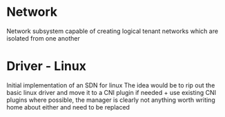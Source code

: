 # Network
Network subsystem capable of creating logical tenant networks which are isolated from one another



# Driver - Linux
Initial implementation of an SDN for linux
The idea would be to rip out the basic linux driver and move it to a CNI plugin if needed + use existing CNI
plugins where possible, the manager is clearly not anything worth writing home about either and need to be replaced